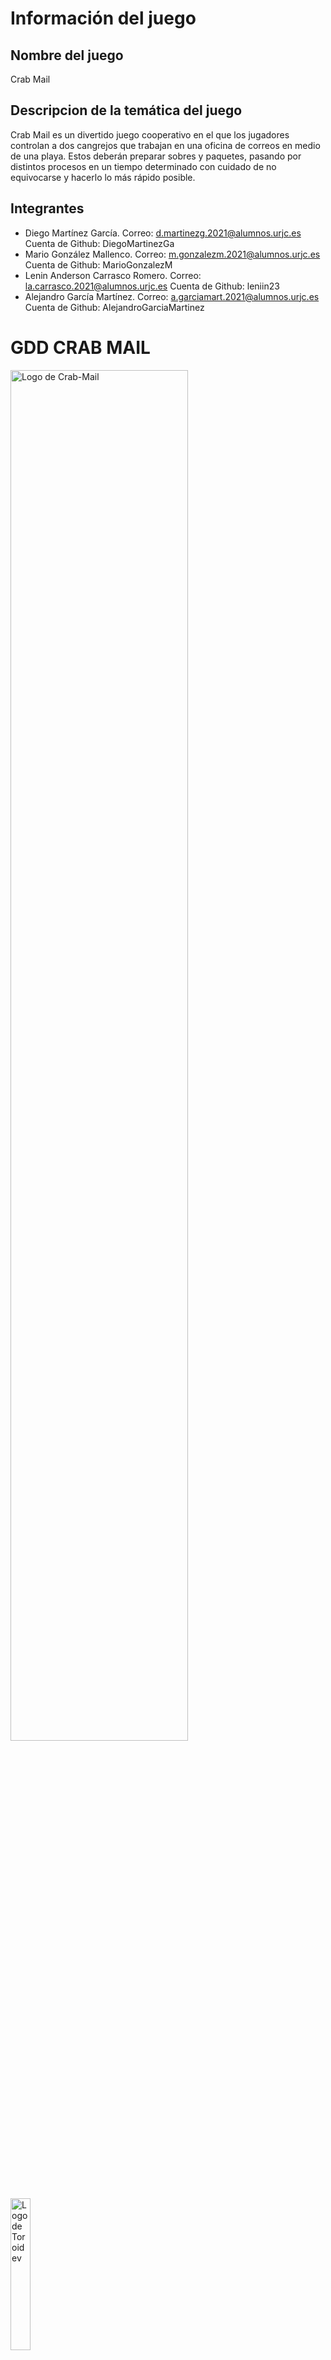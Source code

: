 # Información del juego

## Nombre del juego
Crab Mail

## Descripcion de la temática del juego 
Crab Mail es un divertido juego cooperativo en el que los jugadores controlan a dos cangrejos que trabajan en una oficina de correos en medio de una playa. Estos deberán preparar sobres y paquetes, pasando por distintos procesos en un tiempo determinado con cuidado de no equivocarse y hacerlo lo más rápido posible.

## Integrantes
- Diego Martínez García. Correo: d.martinezg.2021@alumnos.urjc.es Cuenta de Github: DiegoMartinezGa
- Mario González Mallenco. Correo: m.gonzalezm.2021@alumnos.urjc.es Cuenta de Github: MarioGonzalezM
- Lenin Anderson Carrasco Romero. Correo: la.carrasco.2021@alumnos.urjc.es Cuenta de Github: leniin23
- Alejandro García Martínez. Correo: a.garciamart.2021@alumnos.urjc.es Cuenta de Github: AlejandroGarciaMartinez

# GDD CRAB MAIL
<img src="Assets/CrabMailLogo.png" alt="Logo de Crab-Mail" width=75% height=75%>
<img src="Assets/LogoToroidev.jpeg" alt="Logo de Toroidev" width=25% height=25%>

## Juego creado por
- Diego Martínez García
- Mario González Mallenco
- Lenin Anderson Carrasco Romero
- Alejandro García Martínez

## Índice
1. Cambios
2. Introducción
   - 2.1 Concept
   - 2.2 Género
   - 2.3 Propósito y público objetivo
   - 2.4 Jugabilidad
   - 2.5 Estilo visual
   - 2.6 Alcance
3. Mecánicas
   - 3.1 Concept
   - 3.2 Género
   - 3.3 Personajes
   - 3.4 Objetos
   - 3.5 Movimiento e interacción
4. Interfaz
5. Arte y música
   - 5.1 Objetos
   - 5.2 Interfaces
   - 5.3 Personajes
   - 5.4 Música

## 1. Cambios
### Versión 1 
Primera versión del GDD creada. Se han creado distintas secciones para comprender distintos apartados del mismo, así como una descripción general de este junto con su público objetivo y estilo visual, un apartado para las mecánicas del juego y sus controles. Por último, se ha creado un apartado de arte 2D donde están incluidos distintos assets que se han creado para el juego.

## 2. Introducción
### 2.1 Concepto
Crab Mail es un divertido juego cooperativo en el que los jugadores controlan a dos cangrejos que trabajan en una oficina de correos en medio de una playa. Estos deberán preparar sobres y paquetes, pasando por distintos procesos en un tiempo determinado con cuidado de no equivocarse y hacerlo lo más rápido posible.

### 2.2 Género
Este juego combina 2 géneros distintos. Estos son:
  - Lógica: Los juegos de este tipo requieren agilidad mental por parte del jugador para realizar tareas o resolver   enigmas. En Crab Mail, los jugadores deberán trazar planes para conseguir enviar el mayor número de paquetes en el tiempo dado, sin entorpecerse el uno al otro en el camino. El factor cooperativo complica más el asunto, llevando a los jugadores a organizarse y dividirse las tareas para optimizar el tiempo.
    
  - Acción: En los que el jugador debe usar velocidad, destreza y tiempo de reacción. En Crab Mail, los jugadores tendrán que ser rápidos para lograr entregar las comandas antes de que expiren. Además tendrán que adaptarse a los posibles cambios que ocurran en la partida de forma veloz.

### 2.3 Propósito y público objetivo
Crab Mail es un juego diseñado para entretener a los jugadores. Si bien en un principio puede resultar una experiencia caótica por el ritmo de las partidas y el desconocimiento de algunas mecánicas, los jugadores se acabarán ayudando para lograr todos los objetivos, por lo que al final se acaba fomentando la cooperación.

El juego no está dirigido a ninguna sección del público en específico, pueden jugarlo personas de todas las edades. Gracias a que el juego consiste en partidas rápidas, no es necesario disponer de una gran cantidad de tiempo para jugarlo.

### 2.4 Jugabilidad
El juego se basa en rondas rápidas donde los jugadores tienen que tratar de completar el mayor número de envíos posibles en el tiempo dado. Los elementos principales de las rondas son:

  - Movilidad: Los jugadores pueden moverse por la oficina, con cuidado de no chocarse entre ellos, para llegar a los distintos puntos donde se realizan las tareas.

  - Máquinas: Son los lugares donde los jugadores realizan las tareas para poder enviar paquetes y sellos. Están repartidas por el área de juego y solo pueden ser usadas por un jugador a la vez. Algunos ejemplos son el ordenador o la impresora.


### 2.5 Estilo visual
El estilo del juego es en 2D, con el uso de sprites con colores vivos que encajan a la perfección con la estética animada del juego. Cabe destacar que será un estilo visual simple, sin gran cantidad de detalles, como por ejemplo, sombreados leves.

### 2.6 Alcance
Al ser un juego que consiste en rondas cortas, se pueden ampliar la cantidad de mapas jugables, con diferentes disposiciones de las máquinas en ellos.

## 3. Mecánicas
Las mecánicas del juego son muy sencillas, incluyendo teclas para el movimiento de los personajes y un par de botones para interactuar con los diversos objetos. La clave radica en la forma de interactuar con estos, pues aunque haya solo un par de botones se pueden incluir diversas mecánicas, como por ejemplo, darle muchas veces a una tecla para completar una tarea.

### 3.1 Jugabilidad
El juego consiste en partidas cronometradas donde los jugadores tienen que completar el mayor número de tareas en el tiempo dado. Cada tarea tiene a su vez un límite de tiempo para poder ser realizada, antes de que el cliente la cancele y los jugadores pierdan puntos.

Podemos encontrar 2 tipos de pedidos: paquetes y cartas. Cada uno de ellos deben pasar por una serie de máquinas y procesos antes de ser depositados en los buzones de envío. 

Si el pedido se entrega a tiempo y en las condiciones correctas, se otorgan puntos a los jugadores. En caso contrario, se les restará puntos. 

Al final de la partida se obtiene una puntuación total para los dos jugadores, así como otras estadísticas, como el número de pedidos completados con éxito y los que se han fallado.

### 3.2 Flujo de juego
El flujo del juego es el siguiente:

Al empezar la partida, comienzan a aparecer distintos objetos en la cinta de transporte. Estos pueden ser de 2 tipos:

  - Portapapeles: Indica que hay que preparar una carta.
  - Objeto: Indica que hay que preparar un paquete con ese objeto.

Una vez se hayan preparado los pedidos, se deben llevar a su buzón correspondiente antes de que se acabe el plazo para obtener puntuación positiva.

Cada pedido tiene su método de preparación distinto, es decir, antes de ser enviado debe pasar por máquinas distintas.

En el caso de las cartas, primero se debe imprimir el papel en la impresora, luego meterlo en un sobre, introducir su dirección con el ordenador, y añadirle el sobre correspondiente a las cartas. Por último se debe introducir en el buzón de las cartas.

Para preparar los paquetes, primero se debe coger el objeto de la cinta transportadora, meterlo en una caja de cartón, meter su dirección en el ordenador, pesar el paquete en la báscula y poner un sello de acuerdo a su peso. Para completar el envío, se debe introducir el paquete en el buzón de paquetes.

### 3.3 Personajes
Los jugadores controlarán a un cangrejo que tendrá un aspecto por defecto, siendo el jugador uno un cangrejo de color rojo, y el jugador dos uno más anaranjado, con el objetivo de que los jugadores puedan diferenciarlos durante el juego.

Se baraja la opción de incluir un sistema de personalización para los cangrejos, donde se les puedan cambiar aspectos como el color o añadir elementos cosméticos.

### 3.4 Objetos
En el juego los objetos que se pueden encontrar coinciden con las principales mecánicas del juego, las máquinas que se deben usar para preparar los pedidos a entregar.

  - Impresora: Sirve para imprimir las cartas. Una vez que se interactúa con ella, se activa un pequeño temporizador. Al terminar esta cuenta atrás, la carta se imprime.

  - Caja de sobres: Los jugadores interactúan con esta caja para meter el papel impreso en el sobre.

  - Ordenador: Los jugadores interactúan con una carta o paquete para añadir la dirección. Para ello, el jugador debe pulsar el botón de interacción múltiples veces. Esta máquina solo puede ser usada por un jugador a la vez.

  - Estación de empaquetado: En esta máquina, los jugadores pueden introducir los objetos para que sean empaquetados. Tiene un pequeño temporizador que acaba cuando el objeto sale empaquetado de la máquina.

  - Báscula: El jugador debe interactuar con la báscula con un paquete en mano, con el objetivo de pesarlo y saber qué sello debe colocarle a continuación.

  - Mesa de sellos: En esta mesa los jugadores deben poner un sello a los sobres y a los paquetes. En total hay 4 sellos: sellos para las cartas, sellos para paquetes con un peso menor a 25 kg, entre 25 y 50 kg y entre 50 y 70 kg.

  - Estación de reinicio: En este lugar, los jugadores pueden devolver el pedido a su estado original en caso de equivocación en alguna parte del proceso. En el caso de las cartas, devuelve el papel impreso; y en el caso de los paquetes devuelve el objeto desempaquetado.

  - Buzones de envío: En este lugar hay dos buzones, uno para las cartas y otro para los paquetes. Aquí es donde los jugadores deben llevar los pedidos una vez hayan acabado de prepararlos para obtener puntos.

  - Papelera: Los jugadores podrán desechar los pedidos aquí en caso de que no consigan preparar el pedido a tiempo.

### 3.5 Movimiento e interaccion
El movimiento de los cangrejos no es el movimiento tradicional en cuatro direcciones, sino que el cangrejo solo podrá avanzar hacia delante. Para cambiar la dirección, el jugador tendrá que rotar el cangrejo a la izquierda o a la derecha. 

Además, hay un botón para interactuar con los diferentes objetos y poder completar las tareas. 

De este modo, el movimiento del jugador 1 será W para avanzar, A para rotar a la izquierda y D para rotar a la derecha. El jugador 2 usará la flecha hacia arriba para avanzar, y las flechas hacia izquierda y derecha para rotar. El botón de interacción para el jugador 1 será la E, y para el jugador 2 la tecla 0 en el teclado numérico.

<img src="Assets/WASD.jpeg" alt="WASD" width=50% height=50%> <img src="Assets/Flechas.jpeg" alt="Flechas" width=50% height=50%>

## 4. Interfaz
Debido al amplio rango de edades, las interfaces serán sencillas. Para ampliar la inmersión, estas estarán extensivamente tematizadas. 

Sin embargo, al ser un juego sencillo, solo va a precisar de las siguientes interfaces:

  - Menú principal: Contiene la pantalla de título y las opciones de comenzar una partida local o una partida en red (ambas llevan al menú de selección). También permite acceder al menú de opciones y al menú de controles.

  - Selección de personajes: Permite comenzar una partida y volver al menú principal. La única diferencia entre online y local es que en la primera sólo existe la opción de elegir un personaje.

  - Menú de pausa: Tiene las opciones de continuar el juego y acceder al menú de ajustes. 

  - Menú de ajustes: Permite configurar ciertos parámetros, como el volumen de la música o de los efectos de sonido. Se puede salir al menú anterior.

  - Menú de controles: Explica los controles, se puede salir al menú anterior.

## 5. Arte y música
A continuación se muestran referencias visuales del juego, como los diseños creados tanto de los cangrejos que controlan los jugadores, escenario donde se desarrollan las partidas y objetos con los que se interactúa.

### 5.1 Objetos
Impresora: 

<img src="Assets/Impresora.png" alt="Impresora" width=50% height=50%>

Báscula: 

<img src="Assets/Bascula.png" alt="Báscula" width=50% height=50%>

Buzon de sobres: 

<img src="Assets/Buzon1.png" alt="Buzon de sobres" width=50% height=50%>

Caja de sobres:

<img src="Assets/Cajadesobres.png" alt="Caja de sobres" width=50% height=50%>

Ordenador: 

<img src="Assets/Ordenador.png" alt="Ordenador" width=50% height=50%>

Mesa de sellos: 

<img src="Assets/Mesasellos.png" alt="Mesa de sellos" width=50% height=50%>

### 5.2 Interfaces
Menú principal: 

<img src="Assets/MenuPrincipal.png" alt="Menú principal" width=50% height=50%>


Menú de pausa: 

<img src="Assets/Menupausa.png" alt="Menú de pausa" width=50% height=50%>

Fondo de juego: 

<img src="Assets/FondoJuego.jpeg" alt="Fondo de juego" width=50% height=50%>

### 5.3 Personajes
Sprites del jugador 1: 

<img src="Assets/Cangrejo1.jpeg" alt="Sprites del jugador 1" width=50% height=50%>

Sprites del jugador 2: 

<img src="Assets/Cangrejo2.jpeg" alt="Sprites del jugador 2" width=50% height=50%>

### 5.4 Música
Para que encaje con la temática del juego, queremos implementar una música alegre, pero suave.

La música implementa instrumentos que evocan el verano, como el ukelele, y un instrumento de percusión que emule el chasquido de las pinzas de cangrejos.

Además, se incluirán sonidos al interactuar con los distintos objetos del juego, como la impresora, la cinta…incluyendo también sonidos al ganar o perder puntos cuando completas una tarea.
